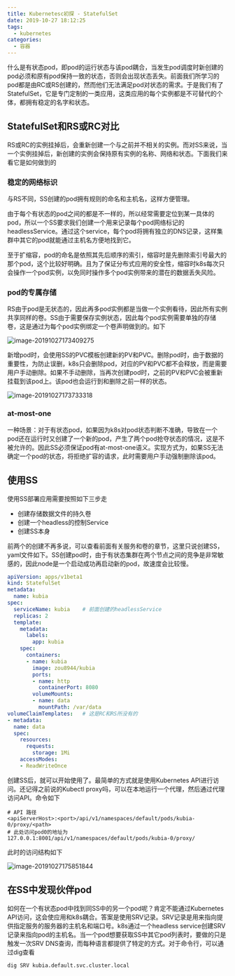 ```yaml
---
title: Kubernetesc初探 - StatefulSet
date: 2019-10-27 18:12:25
tags:
  - kubernetes
categories:
  - 容器
---
```

什么是有状态pod，即pod的运行状态与该pod耦合，当发生pod调度时新创建的pod必须和原有pod保持一致的状态，否则会出现状态丢失。前面我们所学习的pod都是由RC或RS创建的，然而他们无法满足pod对状态的需求。于是我们有了StatefulSet，它是专门定制的一类应用，这类应用的每个实例都是不可替代的个体，都拥有稳定的名字和状态。
<!-- more -->
## StatefulSet和RS或RC对比

RS或RC的实例挂掉后，会重新创建一个与之前并不相关的实例。而对SS来说，当一个实例挂掉后，新创建的实例会保持原有实例的名称、网络和状态。下面我们来看它是如何做到的

### 稳定的网络标识

与RS不同，SS创建的pod拥有规则的命名和主机名，这样方便管理。

由于每个有状态的pod之间的都是不一样的，所以经常需要定位到某一具体的pod，所以一个SS要求我们创建一个用来记录每个pod网络标记的headlessService。通过这个service，每个pod将拥有独立的DNS记录，这样集群中其它的pod就能通过主机名方便地找到它。

至于扩缩容，pod的命名是依照其先后顺序的索引，缩容时是先删除索引号最大的那个pod，这个比较好明确。且为了保证分布式应用的安全性，缩容时k8s每次只会操作一个pod实例，以免同时操作多个pod实例带来的潜在的数据丢失风险。

### pod的专属存储

RS由于pod是无状态的，因此再多pod实例都是当做一个实例看待，因此所有实例共享同样的卷。SS由于需要保存实例状态，因此每个pod实例需要单独的存储卷，这是通过为每个pod实例绑定一个卷声明做到的。如下

![image-20191027173409275](image-20191027173409275.png)

新增pod时，会使用SS的PVC模板创建新的PV和PVC。删除pod时，由于数据的重要性，为防止误删，k8s只会删除pod，对应的PV和PVC都不会释放，而是需要用户手动删除。如果不手动删除，当再次创建pod时，之前的PV和PVC会被重新挂载到该pod上。该pod也会运行到和删除之前一样的状态。

![image-20191027173733318](image-20191027173733318.png)

### at-most-one

一种场景：对于有状态pod，如果因为k8s对pod状态判断不准确，导致在一个pod还在运行时又创建了一个新的pod，产生了两个pod抢夺状态的情况，这是不被允许的。因此SS必须保证pod有at-most-one语义。实现方式为，如果SS无法确定一个pod的状态，将拒绝扩容的请求，此时需要用户手动强制删除该pod。

## 使用SS 

使用SS部署应用需要按照如下三步走

- 创建存储数据文件的持久卷
- 创建一个headless的控制Service
- 创建SS本身

前两个的创建不再多说，可以查看前面有关服务和卷的章节，这里只说创建SS，yaml文件如下。SS创建pod时，由于有状态集群在两个节点之间的竞争是非常敏感的，因此node是一个启动成功再启动新的pod，故速度会比较慢。

```yaml
apiVersion: apps/v1beta1
kind: StatefulSet
metadata:
  name: kubia
spec:
  serviceName: kubia	# 前面创建的headlessService
  replicas: 2
  template:
    metadata:
      labels:
        app: kubia
    spec:
      containers:
      - name: kubia
        image: zou8944/kubia
        ports:
        - name: http
          containerPort: 8080
        volumeMounts:
        - name: data
          mountPath: /var/data
volumeClaimTemplates:	# 这是RC和RS所没有的
- metadata:
  name: data
  spec:
    resources:
      requests:
        storage: 1Mi
    accessModes:
    - ReadWriteOnce
```

创建SS后，就可以开始使用了。最简单的方式就是使用Kubernetes API进行访问。还记得之前说的Kubectl proxy吗，可以在本地运行一个代理，然后通过代理访问API。命令如下

```shell
# API 路径
<apiServerHost>:<port>/api/v1/namespaces/default/pods/kubia-0/proxy/<path>
# 此处访问pod0的地址为
127.0.0.1:8001/api/v1/namespaces/default/pods/kubia-0/proxy/
```

此时的访问结构如下

![image-20191027175851844](image-20191027175851844.png)

## 在SS中发现伙伴pod

如何在一个有状态pod中找到同SS中的另一个pod呢？肯定不能通过Kubernetes API访问，这会使应用和k8s耦合。答案是使用SRV记录。SRV记录是用来指向提供指定服务的服务器的主机名和端口号。k8s通过一个headless service创建SRV记录来指向pod的主机名。当一个pod想要获取SS中其它pod列表时，要做的只是触发一次SRV DNS查询，而每种语言都提供了特定的方式。对于命令行，可以通过dig查看

```shell
dig SRV kubia.default.svc.cluster.local
```

